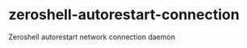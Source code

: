 zeroshell-autorestart-connection
================================

Zeroshell autorestart network connection daemon
